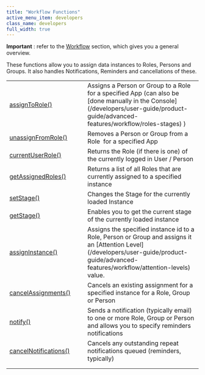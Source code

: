 ```yaml
---
title: "Workflow Functions"
active_menu_item: developers
class_name: developers
full_width: true
---
```



**Important** : refer to the [Workflow](/developers/user-guide/product-guide/advanced-features/workflow/) section, which gives you a general overview.

These functions allow you to assign data instances to Roles, Persons and Groups. It also handles Notifications, Reminders and cancellations of these.

<table>
<tr>
<td width="230">
  <a href="/developers/user-guide/scripting-apis/client-api/workflow-functions/assigntorole">assignToRole()</a>

</td>
<td width="13">
</td>
<td width="637">
Assigns a Person or Group to a Role for a specified App (can also be [done manually in the Console](/developers/user-guide/product-guide/advanced-features/workflow/roles-stages) )

</td>
</tr>
<tr>
<td width="230">
  <a href="/developers/user-guide/scripting-apis/client-api/workflow-functions/unassignfromrole">unassignFromRole()</a>

</td>
<td width="13">
</td>
<td width="637">
Removes a Person or Group from a Role  for a specified App

</td>
</tr>
<tr>
<td width="230">
  <a href="/developers/user-guide/scripting-apis/client-api/workflow-functions/currentuserrole">currentUserRole()</a>

</td>
<td width="13">
</td>
<td width="637">
Returns the Role (if there is one) of the currently logged in User / Person

</td>
</tr>
<tr>
<td width="230">
  <a href="/developers/user-guide/scripting-apis/client-api/workflow-functions/getassignedroles">getAssignedRoles()</a>

</td>
<td width="13">
</td>
<td width="637">
Returns a list of all Roles that are currently assigned to a specified instance

</td>
</tr>
<tr>
<td width="230">
  <a href="/developers/user-guide/scripting-apis/client-api/workflow-functions/setstage">setStage()</a>

</td>
<td width="13">
</td>
<td width="637">
Changes the Stage for the currently loaded Instance

</td>
</tr>
<tr>
<td width="230">
  <a href="/developers/user-guide/scripting-apis/client-api/workflow-functions/getstage">getStage()</a>

</td>
<td width="13">
</td>
<td width="637">
Enables you to get the current stage of the currently loaded instance

</td>
</tr>
<tr>
<td width="230">
  <a href="/developers/user-guide/scripting-apis/client-api/workflow-functions/assigninstance">assignInstance()</a>

</td>
<td width="13">
</td>
<td width="637">
Assigns the specified instance id to a Role, Person or Group and assigns it an [Attention Level](/developers/user-guide/product-guide/advanced-features/workflow/attention-levels) value.

</td>
</tr>
<tr>
<td width="230">
  <a href="/developers/user-guide/scripting-apis/client-api/workflow-functions/cancelassignments">cancelAssignments()</a>

</td>
<td width="13">
</td>
<td width="637">
Cancels an existing assignment for a specified instance for a Role, Group or Person

</td>
</tr>
<tr>
<td width="230">
  <a href="/developers/user-guide/scripting-apis/client-api/workflow-functions/notify">notify()</a>

</td>
<td width="13">
</td>
<td width="637">
Sends a notification (typically email) to one or more Role, Group or Person and allows you to specify reminders notifications

</td>
</tr>
<tr>
<td width="230">
  <a href="/developers/user-guide/scripting-apis/client-api/workflow-functions/cancelnotificationsforinstance">cancelNotifications()</a>

</td>
<td width="13">
</td>
<td width="637">
Cancels any outstanding repeat notifications queued (reminders, typically)

</td>
</tr>
<tr>
<td width="230">
</td>
<td width="13">
</td>
<td width="637">
</td>
</tr>
<tr>
<td width="230">
</td>
<td width="13">
</td>
<td width="637">
</td>
</tr>
</table>
